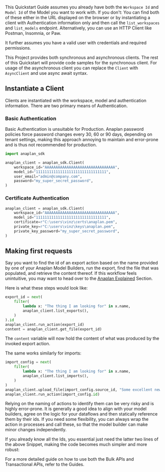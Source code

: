 This Quickstart Guide assumes you already have both the `Workspace Id` and `Model Id` of the Model you want to work
with. If you don't: You can find both of these either in the URL displayed on the browser or by instantiating a client
with Authentication information only and then call the `list_workspaces` and `list_models` endpoint. Alternatively, you
can use an HTTP Client like Postman, Insomnia, or Paw.

It further assumes you have a valid user with credentials and required permissions.

This Project provides both synchronous and asynchronous clients. The rest of this Quickstart will provide code samples
for the synchronous client. For usage of the asynchronous client you can replace the `Client` with `AsyncClient` and use
async await syntax.

## Instantiate a Client

Clients are instantiated with the workspace, model and authentication information. There are two primary means of
Authentication.

### Basic Authentication

Basic Authentication is unsuitable for Production. Anaplan password policies force password changes every 30, 60 or 90
days, depending on tenant settings, making this approach annoying to maintain and error-prone and is thus not
recommended for production.

```python
import anaplan_sdk

anaplan_client = anaplan_sdk.Client(
    workspace_id="AAAAAAAAAAAAAAAAAAAAAAAAAAAAAAAA",
    model_id="11111111111111111111111111111111",
    user_email="admin@company.com",
    password="my_super_secret_password",
)
```

### Certificate Authentication

```python
anaplan_client = anaplan_sdk.Client(
    workspace_id="AAAAAAAAAAAAAAAAAAAAAAAAAAAAAAAA",
    model_id="11111111111111111111111111111111",
    certificate=r"C:\users\vinz\certs\anaplan.pem",
    private_key=r"C:\users\vinz\keys\anaplan.pem",
    private_key_password="my_super_secret_password",
)
```

## Making first requests

Say you want to find the id of an export action based on the name provided by one of your Anaplan Model Builders, run
the export, find the file that was populated, and retrieve the content thereof. If this workflow feels unintuitive, you
may want to head over to the [Anaplan Explained](anaplan_explained.md) Section.

Here is what these steps would look like:

```python
export_id = next(
    filter(
        lambda x: "The thing I am looking for" in x.name,
        anaplan_client.list_exports(),
    )
).id
anaplan_client.run_action(export_id)
content = anaplan_client.get_file(export_id)
```

The `content` variable will now hold the content of what was produced by the invoked export action.

The same works similarly for imports:

```python
import_config = next(
    filter(
        lambda x: "The thing I am looking for" in x.name,
        anaplan_client.list_imports(),
    )
)
anaplan_client.upload_file(import_config.source_id, "Some excellent new data!")
anaplan_client.run_action(import_config.id)
```

Relying on the naming of actions to identify them can be very risky and is highly error-prone. It is generally a good
idea to align with your model builders, agree on the logic for your dataflows and then statically reference them by
their ids. If you need some flexibility, you can always wrap the action in processes and call these, so that the model
builder can make minor changes independently.

If you already know all the Ids, you essential just need the latter two lines of the above Snippet, making the code
becomes much simpler and more robust:

For a more detailed guide on how to use both the Bulk APIs and Transactional APIs, refer to the Guides.
